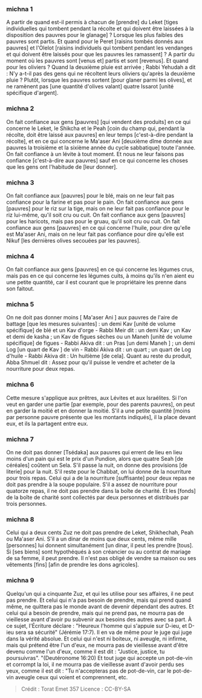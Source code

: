 
### michna 1
A partir de quand est-il permis à chacun de [prendre] du Leket [tiges individuelles qui tombent pendant la récolte et qui doivent être laissées à la disposition des pauvres pour le glanage] ? Lorsque les plus faibles des pauvres sont partis. Et quand pour le Peret [raisins tombés donnés aux pauvres] et l'Olelot [raisins individuels qui tombent pendant les vendanges et qui doivent être laissés pour que les pauvres les ramassent] ? A partir du moment où les pauvres sont [venus et] partis et sont [revenus]. Et quand pour les oliviers ? Quand la deuxième pluie est arrivée ; Rabbi Yehudah a dit : N'y a-t-il pas des gens qui ne récoltent leurs oliviers qu'après la deuxième pluie ? Plutôt, lorsque les pauvres sortent [pour glaner parmi les olives], et ne ramènent pas [une quantité d'olives valant] quatre Issarot [unité spécifique d'argent].

### michna 2
On fait confiance aux gens [pauvres] [qui vendent des produits] en ce qui concerne le Leket, le Shikcha et le Peah [coin du champ qui, pendant la récolte, doit être laissé aux pauvres] en leur temps [c'est-à-dire pendant la récolte], et en ce qui concerne le Ma'aser Ani [deuxième dîme donnée aux pauvres la troisième et la sixième année du cycle sabbatique] toute l'année. On fait confiance à un lévite à tout moment. Et nous ne leur faisons pas confiance [c'est-à-dire aux pauvres] sauf en ce qui concerne les choses que les gens ont l'habitude de [leur donner].

### michna 3
On fait confiance aux [pauvres] pour le blé, mais on ne leur fait pas confiance pour la farine et pas pour le pain. On fait confiance aux gens [pauvres] pour le riz sur la tige, mais on ne leur fait pas confiance pour le riz lui-même, qu'il soit cru ou cuit. On fait confiance aux gens [pauvres] pour les haricots, mais pas pour le gruau, qu'il soit cru ou cuit. On fait confiance aux gens [pauvres] en ce qui concerne l'huile, pour dire qu'elle est Ma'aser Ani, mais on ne leur fait pas confiance pour dire qu'elle est Nikuf [les dernières olives secouées par les pauvres].

### michna 4
On fait confiance aux gens [pauvres] en ce qui concerne les légumes crus, mais pas en ce qui concerne les légumes cuits, à moins qu'ils n'en aient eu une petite quantité, car il est courant que le propriétaire les prenne dans son faitout.

### michna 5
On ne doit pas donner moins [ Ma'aser Ani ] aux pauvres de l'aire de battage [que les mesures suivantes] : un demi Kav [unité de volume spécifique] de blé et un Kav d'orge - Rabbi Meir dit : un demi Kav ; un Kav et demi de kasha ; un Kav de figues sèches ou un Maneh [unité de volume spécifique] de figues - Rabbi Akiva dit : un Pras [un demi Maneh ] ; un demi Log [un quart de Kav ] de vin - Rabbi Akiva dit : un quart ; un quart de Log d'huile - Rabbi Akiva dit : Un huitième [de cela]. Quant au reste du produit, Abba Shmuel dit : Assez pour qu'il puisse le vendre et acheter de la nourriture pour deux repas.

### michna 6
Cette mesure s'applique aux prêtres, aux Lévites et aux Israélites. Si l'on veut en garder une partie [par exemple, pour des parents pauvres], on peut en garder la moitié et en donner la moitié. S'il a une petite quantité [moins par personne pauvre présente que les montants indiqués], il la place devant eux, et ils la partagent entre eux.

### michna 7
On ne doit pas donner [Tsédaka] aux pauvres qui errent de lieu en lieu moins d'un pain qui est le prix d'un Pundion, alors que quatre Seah [de céréales] coûtent un Sela. S'il passe la nuit, on donne des provisions [de literie] pour la nuit. S'il reste pour le Chabbat, on lui donne de la nourriture pour trois repas. Celui qui a de la nourriture [suffisante] pour deux repas ne doit pas prendre à la soupe populaire. S'il a assez de nourriture pour quatorze repas, il ne doit pas prendre dans la boîte de charité. Et les [fonds] de la boîte de charité sont collectés par deux personnes et distribués par trois personnes.

### michna 8
Celui qui a deux cents Zuz ne doit pas prendre de Leket, Shikhechah, Peah ou Ma'aser Ani. S'il a un dinar de moins que deux cents, même mille [personnes] lui donnent simultanément [un dinar, il peut les prendre [tous]. Si [ses biens] sont hypothéqués à son créancier ou au contrat de mariage de sa femme, il peut prendre. Il n'est pas obligé de vendre sa maison ou ses vêtements [fins] [afin de prendre les dons agricoles].

### michna 9
Quelqu'un qui a cinquante Zuz, et qui les utilise pour ses affaires, il ne peut pas prendre. Et celui qui n'a pas besoin de prendre, mais qui prend quand même, ne quittera pas le monde avant de devenir dépendant des autres. Et celui qui a besoin de prendre, mais qui ne prend pas, ne mourra pas de vieillesse avant d'avoir pu subvenir aux besoins des autres avec sa part. À ce sujet, l'Écriture déclare : "Heureux l'homme qui s'appuie sur D-ieu, et D-ieu sera sa sécurité" (Jérémie 17:7). Il en va de même pour le juge qui juge dans la vérité absolue. Et celui qui n'est ni boiteux, ni aveugle, ni infirme, mais qui prétend être l'un d'eux, ne mourra pas de vieillesse avant d'être devenu comme l'un d'eux, comme il est dit : "Justice, justice, tu poursuivras". "(Deutéronome 16:20) Et tout juge qui accepte un pot-de-vin et corrompt la loi, il ne mourra pas de vieillesse avant d'avoir perdu ses yeux, comme il est dit : "Tu n'accepteras pas de pot-de-vin, car le pot-de-vin aveugle ceux qui voient et comprennent, etc.

>Crédit : Torat Emet 357
>Licence : CC-BY-SA 